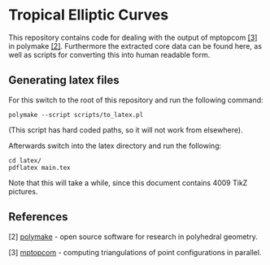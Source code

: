 # Tropical Elliptic Curves

This repository contains code for dealing with the output of mptopcom [[3]](#3)
in polymake [[2]](#2). Furthermore the extracted core data can be found here,
as well as scripts for converting this into human readable form.

## Generating latex files
For this switch to the root of this repository and run the following command:
```
polymake --script scripts/to_latex.pl
```
(This script has hard coded paths, so it will not work from elsewhere).

Afterwards switch into the latex directory and run the following:
```
cd latex/
pdflatex main.tex
```
Note that this will take a while, since this document contains 4009 TikZ pictures.

## References
<a id="2">[2]</a>
[polymake](https://polymake.org/) - open source software for research in
polyhedral geometry.

<a id="3">[3]</a>
[mptopcom](https://polymake.org/mptopcom) - computing triangulations of point configurations in parallel.

